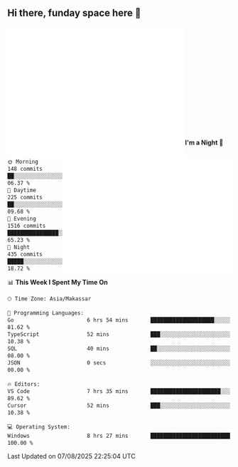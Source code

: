 ## Hi there, funday space here 🚀

<img align="left" width="400" alt="🌞" src="https://raw.githubusercontent.com/fhasnur/fhasnur/main/general.svg">
<img align="right" width="380" alt="🌞" src="https://raw.githubusercontent.com/fhasnur/fhasnur/main/statistics.svg">

<br><br><br><br><br><br><br><br><br><br><br><br><br><br>

<!--START_SECTION:waka-->
**I'm a Night 🦉** 

```text
🌞 Morning                148 commits         ██░░░░░░░░░░░░░░░░░░░░░░░   06.37 % 
🌆 Daytime                225 commits         ██░░░░░░░░░░░░░░░░░░░░░░░   09.68 % 
🌃 Evening                1516 commits        ████████████████░░░░░░░░░   65.23 % 
🌙 Night                  435 commits         █████░░░░░░░░░░░░░░░░░░░░   18.72 % 
```


📊 **This Week I Spent My Time On** 

```text
🕑︎ Time Zone: Asia/Makassar

💬 Programming Languages: 
Go                       6 hrs 54 mins       ████████████████████░░░░░   81.62 % 
TypeScript               52 mins             ███░░░░░░░░░░░░░░░░░░░░░░   10.38 % 
SQL                      40 mins             ██░░░░░░░░░░░░░░░░░░░░░░░   08.00 % 
JSON                     0 secs              ░░░░░░░░░░░░░░░░░░░░░░░░░   00.00 % 

🔥 Editors: 
VS Code                  7 hrs 35 mins       ██████████████████████░░░   89.62 % 
Cursor                   52 mins             ███░░░░░░░░░░░░░░░░░░░░░░   10.38 % 

💻 Operating System: 
Windows                  8 hrs 27 mins       █████████████████████████   100.00 % 
```


 Last Updated on 07/08/2025 22:25:04 UTC
<!--END_SECTION:waka-->
